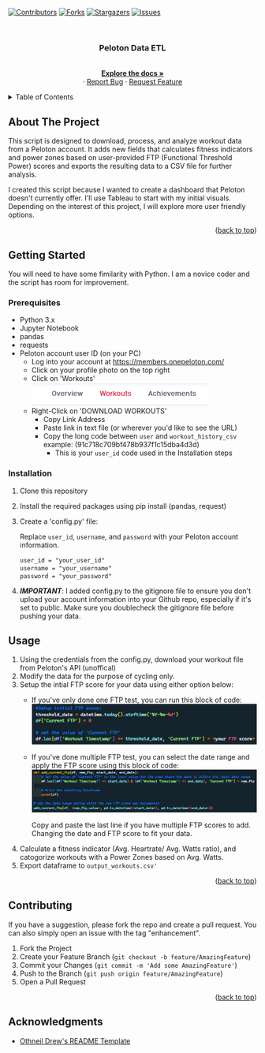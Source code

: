 <!-- Improved compatibility of back to top link: See: https://github.com/othneildrew/Best-README-Template/pull/73 -->


<!--
*** Thanks for checking out the Best-README-Template. If you have a suggestion
*** that would make this better, please fork the repo and create a pull request
*** or simply open an issue with the tag "enhancement".
*** Don't forget to give the project a star!
*** Thanks again! Now go create something AMAZING! :D
-->

<!-- PROJECT SHIELDS -->

[![Contributors][contributors-shield]][contributors-url]
[![Forks][forks-shield]][forks-url]
[![Stargazers][stars-shield]][stars-url]
[![Issues][issues-shield]][issues-url]

<br />
<div align="center">
  <h3 align="center">Peloton Data ETL</h3>

<p align="center">
    <br />
    <a href="https://github.com/Nerdosth/Peloton_Data"><strong>Explore the docs »</strong></a>
    <br />
    ·
    <a href="https://github.com/Nerdosth/Peloton_Data/issues">Report Bug</a>
    ·
    <a href="https://github.com/Nerdosth/Peloton_Data/issues">Request Feature</a>
  </p>
</div>

<!-- TABLE OF CONTENTS -->

<details>
  <summary>Table of Contents</summary>
  <ol>
    <li>
      <a href="#about-the-project">About The Project</a>
    </li>
    <li>
      <a href="#getting-started">Getting Started</a>
      <ul>
        <li><a href="#prerequisites">Prerequisites</a></li>
        <li><a href="#installation">Installation</a></li>
      </ul>
    </li>
    <li><a href="#usage">Usage</a></li>
    <li><a href="#contributing">Contributing</a></li>
    <li><a href="#acknowledgments">Acknowledgments</a></li>
  </ol>
</details>

<!-- ABOUT THE PROJECT -->

## About The Project

This script is designed to download, process, and analyze workout data from a Peloton account. It adds new fields that calculates fitness indicators and power zones based on user-provided FTP (Functional Threshold Power) scores and exports the resulting data to a CSV file for further analysis.

I created this script because I wanted to create a dashboard that Peloton doesn't currently offer. I'll use Tableau to start with my initial visuals. Depending on the interest of this project, I will explore more user friendly options.

<p align="right">(<a href="#readme-top">back to top</a>)</p>

<!-- GETTING STARTED -->

## Getting Started

You will need to have some fimilarity with Python.  I am a novice coder and the script has room for improvement.

### Prerequisites

* Python 3.x
* Jupyter Notebook
* pandas
* requests
* Peloton account user ID (on your PC)
  * Log into your account at https://members.onepeloton.com/
  * Click on your profile photo on the top right
  * Click on 'Workouts'</br>
      ![1680023350761](image/README/1680023350761.png)
  * Right-Click on 'DOWNLOAD WORKOUTS'
    * Copy Link Address
    * Paste link in text file (or wherever you'd like to see the URL)
    * Copy the long code between `user` and `workout_history_csv` example: (91c718c709bf478b937f1c15dba4d3d)
      * This is your `user_id` code used in the Installation steps

### Installation

1. Clone this repository
2. Install the required packages using pip install (pandas, request)
3. Create a 'config.py' file:

   Replace `user_id`, `username`, and `password` with your Peloton account information.

   ```
   user_id = "your_user_id"
   username = "your_username"
   password = "your_password"
   ```
4. ***IMPORTANT***: I added config.py to the gitignore file to ensure you don't upload your account information into your Github repo, especially if it's set to public. Make sure you doublecheck the gitignore file before pushing your data. 

## Usage

1. Using the credentials from the config.py, download your workout file from Peloton's API (unoffical)
2. Modify the data for the purpose of cycling only.
3. Setup the intial FTP score for your data using either option below:
   * If you've only done one FTP test, you can run this block of code:</br>
     ![1680026529323](image/README/1680026529323.png)
   * If you've done multiple FTP test, you can select the date range and apply the FTP score using this block of code:</br>
     ![1680026027606](image/README/1680026027606.png)

      Copy and paste the last line if you have multiple FTP scores to add. Changing the date and FTP score to fit your data.
 4. Calculate a fitness indicator (Avg. Heartrate/ Avg. Watts ratio), and catogorize workouts with a Power Zones based on Avg. Watts.
 5. Export dataframe to `output_workouts.csv'`

<p align="right">(<a href="#readme-top">back to top</a>)</p>

## Contributing

If you have a suggestion, please fork the repo and create a pull request. You can also simply open an issue with the tag "enhancement".

1. Fork the Project
2. Create your Feature Branch (`git checkout -b feature/AmazingFeature`)
3. Commit your Changes (`git commit -m 'Add some AmazingFeature'`)
4. Push to the Branch (`git push origin feature/AmazingFeature`)
5. Open a Pull Request

<p align="right">(<a href="#readme-top">back to top</a>)</p>

## Acknowledgments

* [Othneil Drew&#39;s README Template](https://github.com/othneildrew/Best-README-Template)

<!-- MARKDOWN LINKS & IMAGES -->

<!-- https://www.markdownguide.org/basic-syntax/#reference-style-links -->

[contributors-shield]: https://img.shields.io/github/contributors/Nerdosth/Peloton_Data.svg?style=for-the-badge
[contributors-url]: https://github.com/othneildrew/Best-README-Template/graphs/contributors
[forks-shield]: https://img.shields.io/github/forks/Nerdosth/Peloton_Data.svg?style=for-the-badge
[forks-url]: https://github.com/Nerdosth/Peloton_Data/network/members
[stars-shield]: https://img.shields.io/github/stars/Nerdosth/Peloton_Data.svg?style=for-the-badge
[stars-url]: https://github.com/Nerdosth/Peloton_Data/stargazers
[issues-shield]: https://img.shields.io/github/issues/Nerdosth/Peloton_Data.svg?style=for-the-badge
[issues-url]: https://github.com/Nerdosth/Peloton_Data/issues
[license-shield]: https://img.shields.io/github/license/Nerdosth/Peloton_Data.svg?style=for-the-badge
[license-url]: https://github.com/Nerdosth/Peloton_Data/blob/master/LICENSE.txt
[linkedin-shield]: https://img.shields.io/badge/-LinkedIn-black.svg?style=for-the-badge&logo=linkedin&colorB=555
